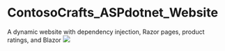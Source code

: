 # ContosoCrafts_ASPdotnet_Website
 A dynamic website with dependency injection, Razor pages, product ratings, and Blazor
![](Contoso.gif)
